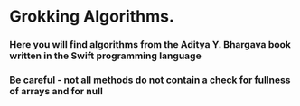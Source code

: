 # Grokking Algorithms.


### Here you will find algorithms from the Aditya Y. Bhargava book written in the Swift programming language

### Be careful - not all methods do not contain a check for fullness of arrays and for null
